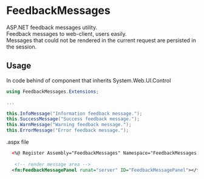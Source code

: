 # FeedbackMessages
ASP.NET feedback messages utility.  
Feedback messages to web-client, users easily.  
Messages that could not be rendered in the current request are persisted in the session.


## Usage

In code behind of component that inherits System.Web.UI.Control
```C#
using FeedbackMessages.Extensions;

...

this.InfoMessage("Information feedback message.");
this.SuccessMessage("Success feedback message.");
this.WarnMessage("Warning feedback message.");
this.ErrorMessage("Error feedback message.");

```


.aspx file
```xml
  <%@ Register Assembly="FeedbackMessages" Namespace="FeedbackMessages.Components" TagPrefix="fm" %>
  
   <!-- render message area -->
  <fm:FeedbackMessagePanel runat="server" ID="FeedbackMessagePanel"></fm:FeedbackMessagePanel>
```
